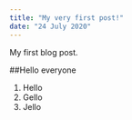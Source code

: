 ```yaml
---
title: "My very first post!"
date: "24 July 2020"
---
```


My first blog post.

##Hello everyone
1. Hello
2. Gello
3. Jello
